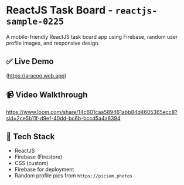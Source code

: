 # ReactJS Task Board - `reactjs-sample-0225`

A mobile-friendly ReactJS task board app using Firebase, random user profile images, and responsive design.

## ✅ Live Demo
(https://aracoo.web.app)
## 📹 Video Walkthrough
https://www.loom.com/share/14c601caa589461abb84d4605365ecc8?sid=2ce5b11f-d9ef-40dd-bc6b-bccd5a4a8394

## 🔧 Tech Stack

- ReactJS
- Firebase (Firestore)
- CSS (custom)
- Firebase for deployment
- Random profile pics from `https://picsum.photos`
